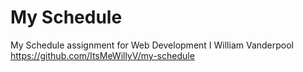 # My Schedule
My Schedule assignment for Web Development I
William Vanderpool
https://github.com/ItsMeWillyV/my-schedule